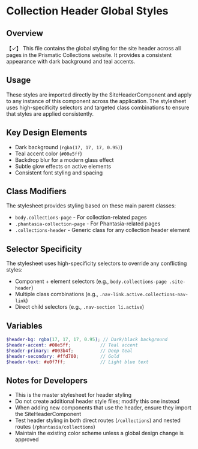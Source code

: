 # Collection Header Global Styles

## Overview
【✓】
This file contains the global styling for the site header across all pages in the Prismatic Collections website. It provides a consistent appearance with dark background and teal accents.

## Usage
These styles are imported directly by the SiteHeaderComponent and apply to any instance of this component across the application. The stylesheet uses high-specificity selectors and targeted class combinations to ensure that styles are applied consistently.

## Key Design Elements
- Dark background (`rgba(17, 17, 17, 0.95)`)
- Teal accent color (`#00e5ff`)
- Backdrop blur for a modern glass effect
- Subtle glow effects on active elements
- Consistent font styling and spacing

## Class Modifiers
The stylesheet provides styling based on these main parent classes:
- `body.collections-page` - For collection-related pages
- `.phantasia-collection-page` - For Phantasia-related pages
- `.collections-header` - Generic class for any collection header element

## Selector Specificity
The stylesheet uses high-specificity selectors to override any conflicting styles:
- Component + element selectors (e.g., `body.collections-page .site-header`)
- Multiple class combinations (e.g., `.nav-link.active.collections-nav-link`)
- Direct child selectors (e.g., `.nav-section li.active`)

## Variables
```scss
$header-bg: rgba(17, 17, 17, 0.95); // Dark/black background
$header-accent: #00e5ff;           // Teal accent
$header-primary: #003b4f;          // Deep teal
$header-secondary: #ffd700;        // Gold 
$header-text: #e0f7ff;             // Light blue text
```

## Notes for Developers
- This is the master stylesheet for header styling
- Do not create additional header style files; modify this one instead
- When adding new components that use the header, ensure they import the SiteHeaderComponent
- Test header styling in both direct routes (`/collections`) and nested routes (`/phantasia/collections`)
- Maintain the existing color scheme unless a global design change is approved 